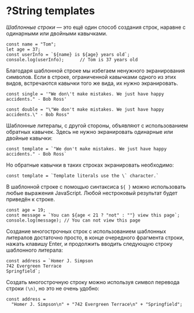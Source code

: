 # ?String templates

_Шаблонные строки_ — это ещё один способ создания строк, наравне с одинарными или двойными кавычками.

~~~
const name = "Tom";
let age = 37;
const userInfo = `${name} is ${age} years old`;
console.log(userInfo);      // Tom is 37 years old
~~~

Благодаря шаблонной строке мы избегаем ненужного экранирования символов. Если в строке, ограниченной кавычками одного из этих видов, встречаются кавычки того же вида, их нужно экранировать.

~~~
const single = '"We don\'t make mistakes. We just have happy accidents." - Bob Ross'

const double = "\"We don't make mistakes. We just have happy accidents.\" - Bob Ross"
~~~

Шаблонные литералы, с другой стороны, объявляют с использованием обратных кавычек. Здесь не нужно экранировать одинарные или двойные кавычки:

~~~
const template = `"We don't make mistakes. We just have happy accidents." - Bob Ross`
~~~

Но обратные кавычки в таких строках экранировать необходимо:

~~~
const template = `Template literals use the \` character.`
~~~

В шаблонной строке с помощью синтаксиса `${ }` можно использовать любые выражения JavaScript. Любой нестроковый результат будет приведён к строке.

~~~
const age = 19;
const message = `You can ${age < 21 ? "not" : ""} view this page`;
console.log(message); // You can not view this page
~~~

Создание многострочных строк с использованием шаблонных литералов достаточно просто, в конце очередного фрагмента строки, нажать клавишу Enter, и продолжить вводить следующую строку шаблонного литерала:

~~~
const address = `Homer J. Simpson
742 Evergreen Terrace
Springfield`;
~~~

Создать многострочную строку можно используя символ перевода строки `(\n)`, но это не очень удобно:

~~~
const address =
  "Homer J. Simpson\n" + "742 Evergreen Terrace\n" + "Springfield";
~~~
